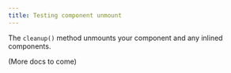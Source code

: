 ```yaml
---
title: Testing component unmount
---
```


The `cleanup()` method unmounts your component and any inlined components.

(More docs to come)

